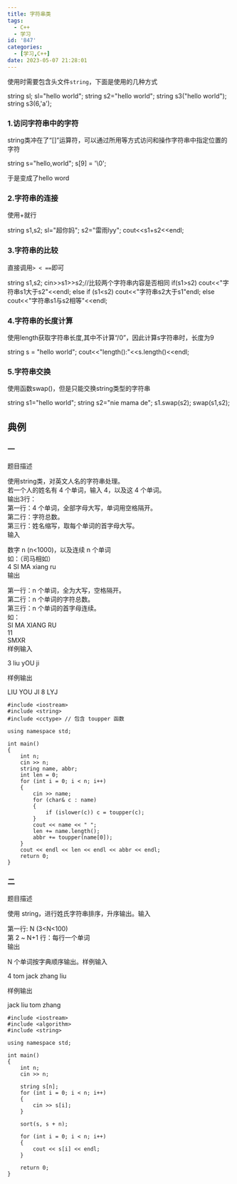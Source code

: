 ```yaml
---
title: 字符串类
tags:
  - C++
  - 学习
id: '847'
categories:
  - [学习,C++]
date: 2023-05-07 21:28:01
---
```


使用时需要包含头文件`string`，下面是使用的几种方式

string sl;
sl="hello world";
string s2="hello world";
string s3("hello world");
string s3(6,'a');

### 1.访问字符串中的字符

string类冲在了“\[\]”运算符，可以通过所用等方式访问和操作字符串中指定位置的字符

string s="hello,world";
s\[9\] = '\\0';

于是变成了hello word

### 2.字符串的连接

使用+就行

string s1,s2;
sl="超你妈";
s2="雷雨lyy";
cout<<s1+s2<<endl;

### 3.字符串的比较

直接调用`> < ==`即可

string s1,s2;
cin>>s1>>s2;//比较两个字符串内容是否相同
if(s1>s2)
cout<<"字符串s1大于s2"<<endl;
else if (s1<s2)
cout<<"字符串s2大于s1"endl;
else
cout<<"字符串s1与s2相等"<<endl;

### 4.字符串的长度计算

使用length获取字符串长度,其中不计算“/0”，因此计算s字符串时，长度为9

string s = "hello world";
cout<<"length():"<<s.length()<<endl;

### 5.字符串交换

使用函数swap()，但是只能交换string类型的字符串

string s1="hello world";
string s2="nie mama de";
s1.swap(s2);
swap(s1,s2);

## 典例

### 一

题目描述

使用string类，对英文人名的字符串处理。  
若一个人的姓名有 4 个单词，输入 4，以及这 4 个单词。  
输出3行：  
第一行：4 个单词，全部字母大写，单词用空格隔开。  
第二行：字符总数。  
第三行：姓名缩写，取每个单词的首字母大写。  
输入

数字 n (n<1000)，以及连续 n 个单词  
如：（司马相如）  
4 SI MA xiang ru  
输出

第一行：n 个单词，全为大写，空格隔开。  
第二行：n 个单词的字符总数。  
第三行：n 个单词的首字母连续。  
如：  
SI MA XIANG RU  
11  
SMXR  
样例输入 

3 liu yOU ji

样例输出 

LIU YOU JI
8
LYJ

```
#include <iostream>
#include <string>
#include <cctype> // 包含 toupper 函数

using namespace std;

int main() 
{
    int n;
    cin >> n;
    string name, abbr;
    int len = 0;
    for (int i = 0; i < n; i++) 
    {
        cin >> name;
        for (char& c : name) 
        {
            if (islower(c)) c = toupper(c);
        }
        cout << name << " ";
        len += name.length();
        abbr += toupper(name[0]);
    }
    cout << endl << len << endl << abbr << endl;
    return 0;
}
```

### 二

题目描述

使用 string，进行姓氏字符串排序，升序输出。输入

第一行: N (3<N<100)  
第 2 ~ N+1 行：每行一个单词  
输出

N 个单词按字典顺序输出。样例输入

4
tom
jack
zhang
liu

样例输出 

jack
liu
tom
zhang

```
#include <iostream>
#include <algorithm>
#include <string>

using namespace std;

int main() 
{
    int n;
    cin >> n;

    string s[n];
    for (int i = 0; i < n; i++) 
    {
        cin >> s[i];
    }

    sort(s, s + n);

    for (int i = 0; i < n; i++) 
    {
        cout << s[i] << endl;
    }

    return 0;
}
```